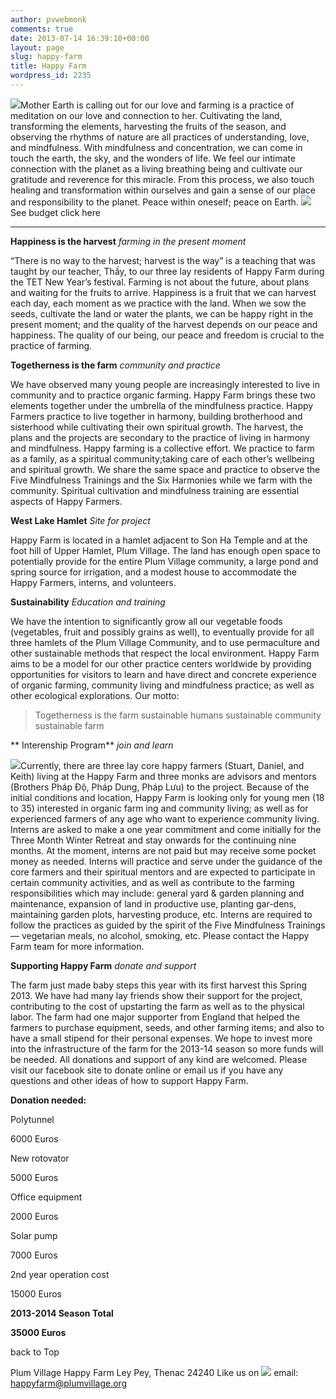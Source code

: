 ```yaml
---
author: pvwebmonk
comments: true
date: 2013-07-14 16:39:10+00:00
layout: page
slug: happy-farm
title: Happy Farm
wordpress_id: 2235
---
```



![](http://plumvillage.org/wp-content/uploads/2013/07/happy-farm-logo-150x150.jpg)Mother Earth is calling out for our love and farming is a practice of meditation on our love and connection to her. Cultivating the land, transforming the elements, harvesting the fruits of the season, and observing the rhythms of nature are all practices of understanding, love, and mindfulness. With mindfulness and concentration, we can come in touch the earth, the sky, and the wonders of life. We feel our intimate connection with the planet as a living breathing being and cultivate our gratitude and reverence for this miracle. From this process, we also touch healing and transformation within ourselves and gain a sense of our place and responsibility to the planet. Peace within oneself; peace on Earth.
[
![](http://plumvillage.org/wp-content/uploads/2013/07/donate.jpg)](https://fundrazr.com/campaigns/0RtH4)
See budget click here


* * *



**Happiness is the harvest**
_farming in the present moment_

“There is no way to the harvest; harvest is the way” is a teaching that was taught by our teacher, Thầy, to our three lay residents of Happy Farm during the TET New Year’s festival. Farming is not about the future, about plans and waiting for the fruits to arrive. Happiness is a fruit that we can harvest each day, each moment as we practice with the land. When we sow the seeds, cultivate the land or water the plants, we can be happy right in the present moment; and the quality of the harvest depends on our peace and happiness. The quality of our being, our peace and freedom is crucial to the practice of farming.

**Togetherness is the farm**
_community and practice_

We have observed many young people are increasingly interested to live in community and to practice organic farming. Happy Farm brings these two elements together under the umbrella of the mindfulness practice. Happy Farmers practice to live together in harmony, building brotherhood and sisterhood while cultivating their own spiritual growth. The harvest, the plans and the projects are secondary to the practice of living in harmony and mindfulness. Happy farming is a collective effort. We practice to farm as a family, as a spiritual community;taking care of each other’s wellbeing and spiritual growth. We share the same space and practice to observe the Five Mindfulness Trainings and the Six Harmonies while we farm with the community. Spiritual cultivation and mindfulness training are essential aspects of Happy Farmers.

**West Lake Hamlet**
_Site for project_

Happy Farm is located in a hamlet adjacent to Son Ha Temple and at the foot hill of Upper Hamlet, Plum Village. The land has enough open space to potentially provide for the entire Plum Village community, a large pond and spring source for irrigation, and a modest house to accommodate the Happy Farmers, interns, and volunteers.

**Sustainability**
_Education and training_

We have the intention to significantly grow all our vegetable foods (vegetables, fruit and possibly grains as well), to eventually provide for all three hamlets of the Plum Village Community, and to use permaculture and other sustainable methods that respect the local environment. Happy Farm aims to be a model for our other practice centers worldwide by providing opportunities for visitors to learn
and have direct and concrete experience of organic farming, community living and mindfulness practice; as well as other ecological explorations. Our motto:


> Togetherness is the farm
sustainable humans
sustainable community
sustainable farm


**
Interenship Program**
_join and learn_

![](http://plumvillage.org/wp-content/uploads/2013/07/happy-farmers-300x193.jpg)Currently, there are three lay core happy farmers (Stuart, Daniel, and Keith) living at the Happy Farm and three monks are advisors and mentors (Brothers Pháp Độ, Pháp Dung, Pháp Lưu) to the project. Because of the initial conditions and location, Happy Farm is looking only for young men (18 to 35) interested in organic farm ing and community living; as well as for experienced farmers of any age who want to experience community living.
Interns are asked to make a one year commitment and come initially for the Three Month Winter Retreat and stay onwards for the continuing nine months. At the moment, interns are not paid but may receive some pocket money as needed.
Interns will practice and serve under the guidance of the core farmers and their spiritual mentors and are expected to participate in certain community activities, and as well as contribute to the farming responsibilities which may include: general yard & garden planning and maintenance, expansion of land in productive use, planting gar-dens, maintaining garden plots, harvesting produce, etc. Interns are required to follow the practices as guided by the spirit of the Five Mindfulness Trainings — vegetarian meals, no alcohol, smoking, etc. Please contact the Happy Farm team for more information.

**Supporting Happy Farm**
_donate and support_

The farm just made baby steps this year with its first harvest this Spring 2013. We have had many lay friends show their support for the project, contributing to the cost of upstarting the farm as well as to the physical labor. The farm had one major supporter from England that helped the farmers to purchase equipment, seeds, and other farming items; and also to have a small stipend for their personal expenses. We hope to invest more into the infrastructure of the farm for the 2013-14 season so more funds will be needed.
All donations and support of any kind are welcomed. Please visit our facebook site to donate online or email us if you have any questions and other ideas of how to support Happy Farm.


**Donation needed:**








Polytunnel


6000 Euros






New rotovator


5000 Euros






Office equipment


2000 Euros






Solar pump


7000 Euros






2nd year operation cost


15000 Euros














**2013-2014 Season Total**


**35000 Euros**





back to Top

Plum Village Happy Farm
Ley Pey, Thenac 24240
Like us on [![](http://plumvillage.org/wp-content/uploads/2013/07/facebook-150x150.jpg)](https://www.facebook.com/pvhappyfarm)
email: [happyfarm@plumvillage.org](mailto:happyfarm@plumvillage.org)


